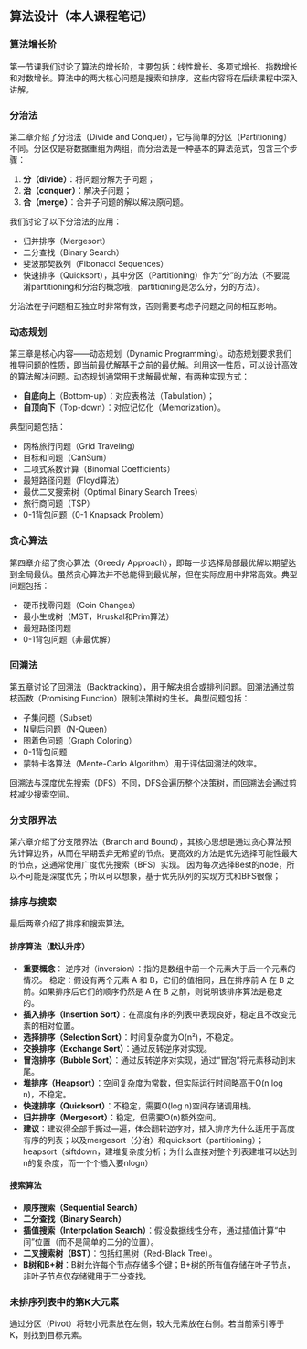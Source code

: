 ## 算法设计（本人课程笔记）

### 算法增长阶
第一节课我们讨论了算法的增长阶，主要包括：线性增长、多项式增长、指数增长和对数增长。算法中的两大核心问题是搜索和排序，这些内容将在后续课程中深入讲解。

### 分治法
第二章介绍了分治法（Divide and Conquer），它与简单的分区（Partitioning）不同。分区仅是将数据重组为两组，而分治法是一种基本的算法范式，包含三个步骤：
1. **分（divide）**：将问题分解为子问题；
2. **治（conquer）**：解决子问题；
3. **合（merge）**：合并子问题的解以解决原问题。

我们讨论了以下分治法的应用：
- 归并排序（Mergesort）
- 二分查找（Binary Search）
- 斐波那契数列（Fibonacci Sequences）
- 快速排序（Quicksort），其中分区（Partitioning）作为“分”的方法（不要混淆partitioning和分治的概念哦，partitioning是怎么分，分的方法）。

分治法在子问题相互独立时非常有效，否则需要考虑子问题之间的相互影响。

### 动态规划
第三章是核心内容——动态规划（Dynamic Programming）。动态规划要求我们推导问题的性质，即当前最优解基于之前的最优解。利用这一性质，可以设计高效的算法解决问题。动态规划通常用于求解最优解，有两种实现方式：
- **自底向上**（Bottom-up）：对应表格法（Tabulation）；
- **自顶向下**（Top-down）：对应记忆化（Memorization）。

典型问题包括：
- 网格旅行问题（Grid Traveling）
- 目标和问题（CanSum）
- 二项式系数计算（Binomial Coefficients）
- 最短路径问题（Floyd算法）
- 最优二叉搜索树（Optimal Binary Search Trees）
- 旅行商问题（TSP）
- 0-1背包问题（0-1 Knapsack Problem）

### 贪心算法
第四章介绍了贪心算法（Greedy Approach），即每一步选择局部最优解以期望达到全局最优。虽然贪心算法并不总能得到最优解，但在实际应用中非常高效。典型问题包括：
- 硬币找零问题（Coin Changes）
- 最小生成树（MST，Kruskal和Prim算法）
- 最短路径问题
- 0-1背包问题（非最优解）

### 回溯法
第五章讨论了回溯法（Backtracking），用于解决组合或排列问题。回溯法通过剪枝函数（Promising Function）限制决策树的生长。典型问题包括：
- 子集问题（Subset）
- N皇后问题（N-Queen）
- 图着色问题（Graph Coloring）
- 0-1背包问题
- 蒙特卡洛算法（Mente-Carlo Algorithm）用于评估回溯法的效率。

回溯法与深度优先搜索（DFS）不同，DFS会遍历整个决策树，而回溯法会通过剪枝减少搜索空间。

### 分支限界法
第六章介绍了分支限界法（Branch and Bound），其核心思想是通过贪心算法预先计算边界，从而在早期丢弃无希望的节点。更高效的方法是优先选择可能性最大的节点，这通常使用广度优先搜索（BFS）实现。
因为每次选择Best的node，所以不可能是深度优先；所以可以想象，基于优先队列的实现方式和BFS很像；

### 排序与搜索
最后两章介绍了排序和搜索算法。

#### 排序算法（默认升序）
- **重要概念**：
逆序对（inversion）：指的是数组中前一个元素大于后一个元素的情况。
稳定：假设有两个元素 A 和 B，它们的值相同，且在排序前 A 在 B 之前。如果排序后它们的顺序仍然是 A 在 B 之前，则说明该排序算法是稳定的。
- **插入排序（Insertion Sort）**：在高度有序的列表中表现良好，稳定且不改变元素的相对位置。
- **选择排序（Selection Sort）**：时间复杂度为O(n²)，不稳定。
- **交换排序（Exchange Sort）**：通过反转逆序对实现。
- **冒泡排序（Bubble Sort）**：通过反转逆序对实现，通过“冒泡”将元素移动到末尾。
- **堆排序（Heapsort）**：空间复杂度为常数，但实际运行时间略高于O(n log n)，不稳定。
- **快速排序（Quicksort）**：不稳定，需要O(log n)空间存储调用栈。
- **归并排序（Mergesort）**：稳定，但需要O(n)额外空间。
- **建议**：建议得全部手撕过一遍，体会翻转逆序对，插入排序为什么适用于高度有序的列表；以及mergesort（分治）和quicksort（partitioning）；heapsort（siftdown，建堆复杂度分析；为什么直接对整个列表建堆可以达到n的复杂度，而一个个插入要nlogn）

#### 搜索算法
- **顺序搜索（Sequential Search）**
- **二分查找（Binary Search）**
- **插值搜索（Interpolation Search）**：假设数据线性分布，通过插值计算“中间”位置（而不是简单的二分的位置）。
- **二叉搜索树（BST）**：包括红黑树（Red-Black Tree）。
- **B树和B+树**：B树允许每个节点存储多个键；B+树的所有值存储在叶子节点，非叶子节点仅存储键用于二分查找。

### 未排序列表中的第K大元素
通过分区（Pivot）将较小元素放在左侧，较大元素放在右侧。若当前索引等于K，则找到目标元素。
